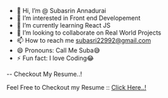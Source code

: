 - 👋 Hi, I’m @ Subasrin Annadurai
- 👀 I’m interested in Front end Developement
- 🌱 I’m currently learning React JS
- 💞️ I’m looking to collaborate on Real World Projects
- 📫 How to reach me subasri22992@gmail.com
- 😄 Pronouns: Call Me Suba😅
- ⚡ Fun fact: I love Coding😂


-- Checkout My Resume..!
<html>
  <body>
    Feel Free to Checkout my Resume :: <a href="https://drive.google.com/file/d/1PV6m6vgBOfRL4SmO6tXsZs5TB-9ugyFg/view?usp=drive_link" target="_blank">Click Here..!</a>
  </body>
</html>
